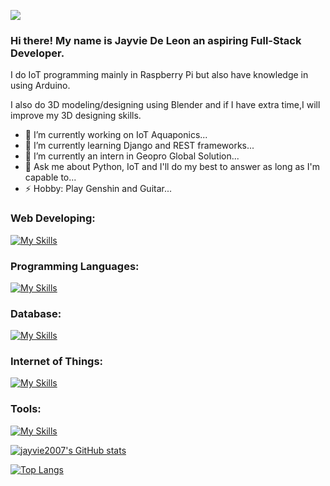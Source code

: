 ![](https://komarev.com/ghpvc/?username=jayvie2007&color=red&style=plastic)

### Hi there! My name is Jayvie De Leon an aspiring Full-Stack Developer.

I do IoT programming mainly in Raspberry Pi but also have knowledge in using Arduino.

I also do 3D modeling/designing using Blender and if I have extra time,I will improve my 3D designing skills. 

- 🔭 I’m currently working on IoT Aquaponics...
- 📖 I’m currently learning Django and REST frameworks...
- 👯 I’m currently an intern in Geopro Global Solution... 
- 💬 Ask me about Python, IoT and I'll do my best to answer as long as I'm capable to...
- ⚡ Hobby: Play Genshin and Guitar...


<h3>Web Developing:</h3>

[![My Skills](https://skillicons.dev/icons?i=html,css,bootstrap,django,php&perline=5&theme=light)](https://skillicons.dev)

<h3>Programming Languages:</h3>  

[![My Skills](https://skillicons.dev/icons?i=cpp,python&perline=3&theme=light)](https://skillicons.dev)

<h3>Database:</h3>

[![My Skills](https://skillicons.dev/icons?i=mongodb,firebase,mysql&perline=3&theme=light)](https://skillicons.dev)

<h3>Internet of Things:</h3>

[![My Skills](https://skillicons.dev/icons?i=arduino,raspberrypi,&perline=3&theme=light)](https://skillicons.dev)

<h3>Tools:</h3>
  
[![My Skills](https://skillicons.dev/icons?i=postman,vscode,blender,&perline=3&theme=light)](https://skillicons.dev)

[![jayvie2007's GitHub stats](https://github-readme-stats.vercel.app/api?username=jayvie2007&theme=github_dark&card_width=1000px&show_icons=true)](https://github.com/jayvie2007/github-readme-stats)
  
[![Top Langs](https://github-readme-stats.vercel.app/api/top-langs/?username=jayvie2007&theme=github_dark&card_width=1000px&layout=compact&&hide=PowerShell,Batchfile,Hack&langs_count=10)](https://github.com/jayvie2007/github-readme-stats)
  
  
